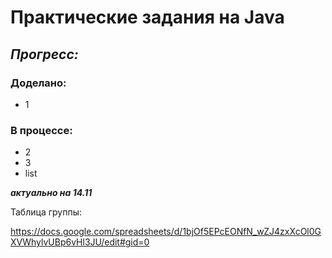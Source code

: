 # Практические задания на Java
## *Прогресс:*
### Доделано:
- 1
### В процессе:
- 2
- 3
- list

***актуально на 14.11***

Таблица группы:

https://docs.google.com/spreadsheets/d/1bjOf5EPcEONfN_wZJ4zxXcOl0GXVWhylvUBp6vHl3JU/edit#gid=0
